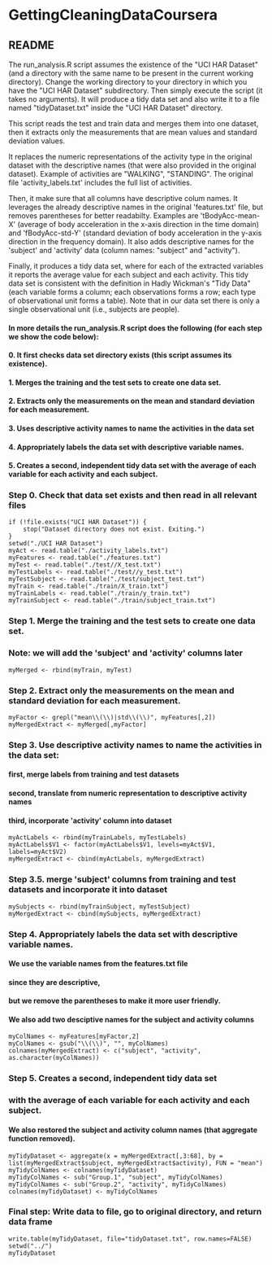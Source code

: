GettingCleaningDataCoursera
===========================
## README
The run_analysis.R script assumes the existence of the 
"UCI HAR Dataset" (and a directory with the same name to 
be present in the current working directory).
Change the working directory to your directory in which 
you have the "UCI HAR Dataset" subdirectory. Then simply execute the script (it takes no arguments). It will produce a tidy data set and also write it to a file named "tidyDataset.txt" inside the "UCI HAR Dataset" directory. 

This script reads the test and train data and merges them 
into one dataset, then it extracts only the measurements 
that are mean values and standard deviation values.

It replaces the numeric representations of the activity type
in the original dataset with the descriptive names (that were
also provided in the original dataset). Example of activities
are "WALKING", "STANDING". The original file 'activity_labels.txt'
includes the full list of activities.

Then, it make sure that all columns have descriptive colum names.
It leverages the already descriptive names in the original 'features.txt'
file, but removes parentheses for better readabilty. Examples are 
'tBodyAcc-mean-X' (average of body acceleration in the x-axis direction in the time domain) and 'fBodyAcc-std-Y' (standard deviation of body acceleration in the y-axis direction in the frequency domain).
It also adds descriptive
names for the 'subject' and 'activity' data (column names: "subject" and "activity"). 

Finally, it produces a tidy data set, where for each of the extracted variables 
it reports the average value for each subject and each activity.
This tidy data set is consistent with the definition in 
Hadly Wickman's "Tidy Data" (each variable forms a column; each observations forms a row; each type of observational unit forms a table). Note that in our data 
set there is only a single observational unit (i.e., subjects are people).
 
#### In more details the run_analysis.R script does the following (for each step we show the code below):
#### 0. It first checks data set directory exists (this script assumes its existence).
#### 1. Merges the training and the test sets to create one data set.
#### 2. Extracts only the measurements on the mean and standard deviation for each measurement. 
#### 3. Uses descriptive activity names to name the activities in the data set
#### 4. Appropriately labels the data set with descriptive variable names. 
#### 5. Creates a second, independent tidy data set with the average of each variable for each activity and each subject. 

### Step 0. Check that data set exists and then read in all relevant files
```{r}
if (!file.exists("UCI HAR Dataset")) {
    stop("Dataset directory does not exist. Exiting.") 
}
setwd("./UCI HAR Dataset")
myAct <- read.table("./activity_labels.txt")
myFeatures <- read.table("./features.txt")
myTest <- read.table("./test//X_test.txt")
myTestLabels <- read.table("./test//y_test.txt")
myTestSubject <- read.table("./test/subject_test.txt")
myTrain <- read.table("./train/X_train.txt")
myTrainLabels <- read.table("./train/y_train.txt")
myTrainSubject <- read.table("./train/subject_train.txt")
```

### Step 1. Merge the training and the test sets to create one data set.
### Note: we will add the 'subject' and 'activity' columns later
```{r}
myMerged <- rbind(myTrain, myTest)
```

### Step 2. Extract only the measurements on the mean and standard deviation for each measurement. 
```{r}
myFactor <- grepl("mean\\(\\)|std\\(\\)", myFeatures[,2])
myMergedExtract <- myMerged[,myFactor]
```

### Step 3. Use descriptive activity names to name the activities in the data set:
#### first, merge labels from training and test datasets
#### second, translate from numeric representation to descriptive activity names
#### third, incorporate 'activity' column into dataset 
```{r}
myActLabels <- rbind(myTrainLabels, myTestLabels) 
myActLabels$V1 <- factor(myActLabels$V1, levels=myAct$V1, labels=myAct$V2)
myMergedExtract <- cbind(myActLabels, myMergedExtract)
```

### Step 3.5. merge 'subject' columns from training and test datasets and incorporate it into dataset
```{r}
mySubjects <- rbind(myTrainSubject, myTestSubject)
myMergedExtract <- cbind(mySubjects, myMergedExtract)
```

### Step 4. Appropriately labels the data set with descriptive variable names. 
#### We use the variable names from the features.txt file
#### since they are descriptive,
#### but we remove the parentheses to make it more user friendly.
#### We also add two desciptive names for the subject and activity columns
```{r}
myColNames <- myFeatures[myFactor,2]
myColNames <- gsub("\\(\\)", "", myColNames)
colnames(myMergedExtract) <- c("subject", "activity", as.character(myColNames))
```

### Step 5. Creates a second, independent tidy data set 
### with the average of each variable for each activity and each subject. 
#### We also restored the subject and activity column names (that aggregate function removed).
```{r}
myTidyDataset <- aggregate(x = myMergedExtract[,3:68], by = list(myMergedExtract$subject, myMergedExtract$activity), FUN = "mean")
myTidyColNames <- colnames(myTidyDataset)
myTidyColNames <- sub("Group.1", "subject", myTidyColNames)
myTidyColNames <- sub("Group.2", "activity", myTidyColNames)
colnames(myTidyDataset) <- myTidyColNames
```

### Final step: Write data to file, go to original directory, and return data frame
```{r}
write.table(myTidyDataset, file="tidyDataset.txt", row.names=FALSE)
setwd("../")
myTidyDataset
```
